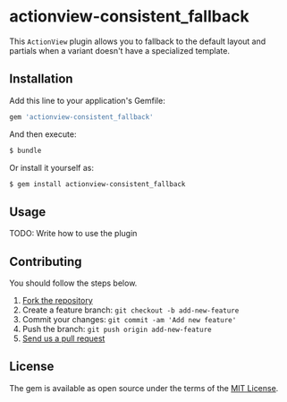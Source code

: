 # actionview-consistent\_fallback
This `ActionView` plugin allows you to fallback to the default layout and partials when a variant doesn't have a specialized template.

## Installation
Add this line to your application's Gemfile:

```ruby
gem 'actionview-consistent_fallback'
```

And then execute:
```bash
$ bundle
```

Or install it yourself as:
```bash
$ gem install actionview-consistent_fallback
```

## Usage
TODO: Write how to use the plugin

## Contributing
You should follow the steps below.

1. [Fork the repository](https://help.github.com/articles/fork-a-repo/)
2. Create a feature branch: `git checkout -b add-new-feature`
3. Commit your changes: `git commit -am 'Add new feature'`
4. Push the branch: `git push origin add-new-feature`
4. [Send us a pull request](https://help.github.com/articles/about-pull-requests/)

## License
The gem is available as open source under the terms of the [MIT License](http://opensource.org/licenses/MIT).

